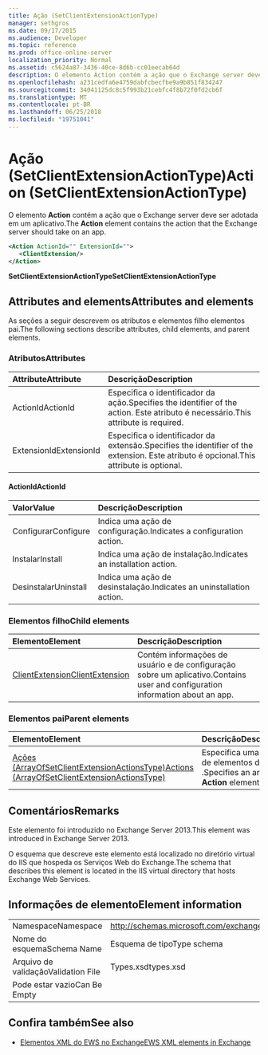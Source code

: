 ```yaml
---
title: Ação (SetClientExtensionActionType)
manager: sethgros
ms.date: 09/17/2015
ms.audience: Developer
ms.topic: reference
ms.prod: office-online-server
localization_priority: Normal
ms.assetid: c5624a87-3436-40ce-8d6b-cc01eecab64d
description: O elemento Action contém a ação que o Exchange server deve ser adotada em um aplicativo.
ms.openlocfilehash: a231cedfa6e4759dabfcbecfbe9a9b851f834247
ms.sourcegitcommit: 34041125dc8c5f993b21cebfc4f8b72f0fd2cb6f
ms.translationtype: MT
ms.contentlocale: pt-BR
ms.lasthandoff: 06/25/2018
ms.locfileid: "19751041"
---
```

# <a name="action-setclientextensionactiontype"></a><span data-ttu-id="99ed2-103">Ação (SetClientExtensionActionType)</span><span class="sxs-lookup"><span data-stu-id="99ed2-103">Action (SetClientExtensionActionType)</span></span>

<span data-ttu-id="99ed2-104">O elemento **Action** contém a ação que o Exchange server deve ser adotada em um aplicativo.</span><span class="sxs-lookup"><span data-stu-id="99ed2-104">The **Action** element contains the action that the Exchange server should take on an app.</span></span> 
  
```XML
<Action ActionId="" ExtensionId="">
   <ClientExtension/>
</Action>
```

 <span data-ttu-id="99ed2-105">**SetClientExtensionActionType**</span><span class="sxs-lookup"><span data-stu-id="99ed2-105">**SetClientExtensionActionType**</span></span>
## <a name="attributes-and-elements"></a><span data-ttu-id="99ed2-106">Attributes and elements</span><span class="sxs-lookup"><span data-stu-id="99ed2-106">Attributes and elements</span></span>

<span data-ttu-id="99ed2-107">As seções a seguir descrevem os atributos e elementos filho elementos pai.</span><span class="sxs-lookup"><span data-stu-id="99ed2-107">The following sections describe attributes, child elements, and parent elements.</span></span>
  
### <a name="attributes"></a><span data-ttu-id="99ed2-108">Atributos</span><span class="sxs-lookup"><span data-stu-id="99ed2-108">Attributes</span></span>

|<span data-ttu-id="99ed2-109">**Attribute**</span><span class="sxs-lookup"><span data-stu-id="99ed2-109">**Attribute**</span></span>|<span data-ttu-id="99ed2-110">**Descrição**</span><span class="sxs-lookup"><span data-stu-id="99ed2-110">**Description**</span></span>|
|:-----|:-----|
|<span data-ttu-id="99ed2-111">ActionId</span><span class="sxs-lookup"><span data-stu-id="99ed2-111">ActionId</span></span>  <br/> |<span data-ttu-id="99ed2-112">Especifica o identificador da ação.</span><span class="sxs-lookup"><span data-stu-id="99ed2-112">Specifies the identifier of the action.</span></span> <span data-ttu-id="99ed2-113">Este atributo é necessário.</span><span class="sxs-lookup"><span data-stu-id="99ed2-113">This attribute is required.</span></span>  <br/> |
|<span data-ttu-id="99ed2-114">ExtensionId</span><span class="sxs-lookup"><span data-stu-id="99ed2-114">ExtensionId</span></span>  <br/> |<span data-ttu-id="99ed2-115">Especifica o identificador da extensão.</span><span class="sxs-lookup"><span data-stu-id="99ed2-115">Specifies the identifier of the extension.</span></span> <span data-ttu-id="99ed2-116">Este atributo é opcional.</span><span class="sxs-lookup"><span data-stu-id="99ed2-116">This attribute is optional.</span></span>  <br/> |
   
#### <a name="actionid"></a><span data-ttu-id="99ed2-117">ActionId</span><span class="sxs-lookup"><span data-stu-id="99ed2-117">ActionId</span></span>

|<span data-ttu-id="99ed2-118">**Valor**</span><span class="sxs-lookup"><span data-stu-id="99ed2-118">**Value**</span></span>|<span data-ttu-id="99ed2-119">**Descrição**</span><span class="sxs-lookup"><span data-stu-id="99ed2-119">**Description**</span></span>|
|:-----|:-----|
|<span data-ttu-id="99ed2-120">Configurar</span><span class="sxs-lookup"><span data-stu-id="99ed2-120">Configure</span></span>  <br/> |<span data-ttu-id="99ed2-121">Indica uma ação de configuração.</span><span class="sxs-lookup"><span data-stu-id="99ed2-121">Indicates a configuration action.</span></span>  <br/> |
|<span data-ttu-id="99ed2-122">Instalar</span><span class="sxs-lookup"><span data-stu-id="99ed2-122">Install</span></span>  <br/> |<span data-ttu-id="99ed2-123">Indica uma ação de instalação.</span><span class="sxs-lookup"><span data-stu-id="99ed2-123">Indicates an installation action.</span></span>  <br/> |
|<span data-ttu-id="99ed2-124">Desinstalar</span><span class="sxs-lookup"><span data-stu-id="99ed2-124">Uninstall</span></span>  <br/> |<span data-ttu-id="99ed2-125">Indica uma ação de desinstalação.</span><span class="sxs-lookup"><span data-stu-id="99ed2-125">Indicates an uninstallation action.</span></span>  <br/> |
   
### <a name="child-elements"></a><span data-ttu-id="99ed2-126">Elementos filho</span><span class="sxs-lookup"><span data-stu-id="99ed2-126">Child elements</span></span>

|<span data-ttu-id="99ed2-127">**Elemento**</span><span class="sxs-lookup"><span data-stu-id="99ed2-127">**Element**</span></span>|<span data-ttu-id="99ed2-128">**Descrição**</span><span class="sxs-lookup"><span data-stu-id="99ed2-128">**Description**</span></span>|
|:-----|:-----|
|[<span data-ttu-id="99ed2-129">ClientExtension</span><span class="sxs-lookup"><span data-stu-id="99ed2-129">ClientExtension</span></span>](clientextension.md) <br/> |<span data-ttu-id="99ed2-130">Contém informações de usuário e de configuração sobre um aplicativo.</span><span class="sxs-lookup"><span data-stu-id="99ed2-130">Contains user and configuration information about an app.</span></span>  <br/> |
   
### <a name="parent-elements"></a><span data-ttu-id="99ed2-131">Elementos pai</span><span class="sxs-lookup"><span data-stu-id="99ed2-131">Parent elements</span></span>

|<span data-ttu-id="99ed2-132">**Elemento**</span><span class="sxs-lookup"><span data-stu-id="99ed2-132">**Element**</span></span>|<span data-ttu-id="99ed2-133">**Descrição**</span><span class="sxs-lookup"><span data-stu-id="99ed2-133">**Description**</span></span>|
|:-----|:-----|
|[<span data-ttu-id="99ed2-134">Ações (ArrayOfSetClientExtensionActionsType)</span><span class="sxs-lookup"><span data-stu-id="99ed2-134">Actions (ArrayOfSetClientExtensionActionsType)</span></span>](actions-arrayofsetclientextensionactionstype.md) <br/> |<span data-ttu-id="99ed2-135">Especifica uma matriz de elementos de **ação** .</span><span class="sxs-lookup"><span data-stu-id="99ed2-135">Specifies an array of **Action** elements.</span></span>  <br/> |
   
## <a name="remarks"></a><span data-ttu-id="99ed2-136">Comentários</span><span class="sxs-lookup"><span data-stu-id="99ed2-136">Remarks</span></span>

<span data-ttu-id="99ed2-137">Este elemento foi introduzido no Exchange Server 2013.</span><span class="sxs-lookup"><span data-stu-id="99ed2-137">This element was introduced in Exchange Server 2013.</span></span>
  
<span data-ttu-id="99ed2-138">O esquema que descreve este elemento está localizado no diretório virtual do IIS que hospeda os Serviços Web do Exchange.</span><span class="sxs-lookup"><span data-stu-id="99ed2-138">The schema that describes this element is located in the IIS virtual directory that hosts Exchange Web Services.</span></span>
  
## <a name="element-information"></a><span data-ttu-id="99ed2-139">Informações de elemento</span><span class="sxs-lookup"><span data-stu-id="99ed2-139">Element information</span></span>

|||
|:-----|:-----|
|<span data-ttu-id="99ed2-140">Namespace</span><span class="sxs-lookup"><span data-stu-id="99ed2-140">Namespace</span></span>  <br/> |http://schemas.microsoft.com/exchange/services/2006/types  <br/> |
|<span data-ttu-id="99ed2-141">Nome do esquema</span><span class="sxs-lookup"><span data-stu-id="99ed2-141">Schema Name</span></span>  <br/> |<span data-ttu-id="99ed2-142">Esquema de tipo</span><span class="sxs-lookup"><span data-stu-id="99ed2-142">Type schema</span></span>  <br/> |
|<span data-ttu-id="99ed2-143">Arquivo de validação</span><span class="sxs-lookup"><span data-stu-id="99ed2-143">Validation File</span></span>  <br/> |<span data-ttu-id="99ed2-144">Types.xsd</span><span class="sxs-lookup"><span data-stu-id="99ed2-144">types.xsd</span></span>  <br/> |
|<span data-ttu-id="99ed2-145">Pode estar vazio</span><span class="sxs-lookup"><span data-stu-id="99ed2-145">Can Be Empty</span></span>  <br/> ||
   
## <a name="see-also"></a><span data-ttu-id="99ed2-146">Confira também</span><span class="sxs-lookup"><span data-stu-id="99ed2-146">See also</span></span>

- [<span data-ttu-id="99ed2-147">Elementos XML do EWS no Exchange</span><span class="sxs-lookup"><span data-stu-id="99ed2-147">EWS XML elements in Exchange</span></span>](ews-xml-elements-in-exchange.md)

